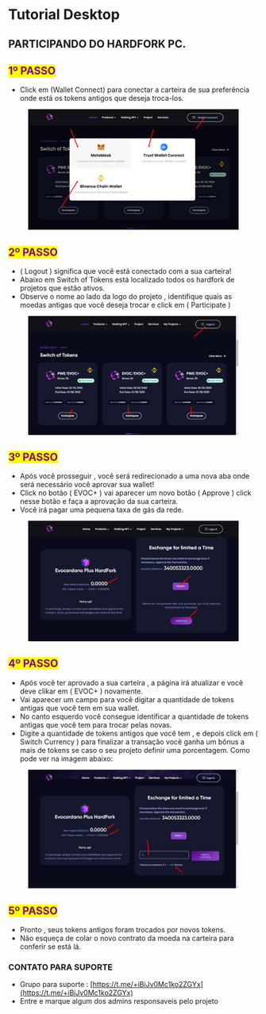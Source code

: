 # Tutorial Desktop

## PARTICIPANDO DO HARDFORK PC.

## <mark style="color:purple;">1º PASSO</mark>

* Click em (Wallet Connect) para conectar a carteira de sua preferência onde está os tokens antigos que deseja troca-los.

<figure><img src="../../.gitbook/assets/tuto02.jpg" alt=""><figcaption></figcaption></figure>

## <mark style="color:purple;">2º PASSO</mark>

* ( Logout ) significa que você está conectado com a sua carteira!
* Abaixo em Switch of Tokens está localizado todos os hardfork de projetos que estão ativos.
* Observe o nome ao lado da logo do projeto , identifique quais as moedas antigas que você deseja trocar e click em ( Participate )&#x20;

<figure><img src="../../.gitbook/assets/Tuto03.jpg" alt=""><figcaption></figcaption></figure>

## <mark style="color:purple;">3º PASSO</mark>

* Após você  prosseguir , você será redirecionado a uma nova aba onde será necessário você aprovar sua wallet!
* Click no botão ( EVOC+ ) vai aparecer um novo botão ( Approve ) click nesse botão e faça a aprovação da sua carteira.
* Você irá pagar uma pequena taxa de gás da rede.

<figure><img src="../../.gitbook/assets/tuto05.jpg" alt=""><figcaption></figcaption></figure>

## <mark style="color:purple;">4º PASSO</mark>

* Após você ter aprovado a sua carteira , a página irá atualizar e você deve clikar em ( EVOC+ ) novamente.
* Vai aparecer um campo para você digitar a quantidade de tokens antigas que você tem em sua wallet.
* &#x20;No canto esquerdo você consegue identificar a quantidade de tokens antigas que você tem para trocar pelas novas.&#x20;
* Digite a quantidade de tokens antigos que você tem ,  e depois click em   ( Switch Currency ) para finalizar a transação você ganha um bônus a mais de tokens se caso o seu projeto definir uma porcentagem. Como pode ver na imagem abaixo:

<figure><img src="../../.gitbook/assets/tuto06.jpg" alt=""><figcaption></figcaption></figure>

## <mark style="color:purple;">5º PASSO</mark>

* Pronto , seus tokens antigos foram trocados por novos tokens.
* Não esqueça de colar o novo contrato da moeda na carteira para conferir se está lá.

### CONTATO PARA SUPORTE

* Grupo  para suporte : [https://t.me/+iBiJv0Mc1ko2ZGYx](https://t.me/+iBiJv0Mc1ko2ZGYx)
* Entre e marque algum dos admins responsaveis pelo projeto
